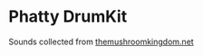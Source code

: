 # Phatty DrumKit

Sounds collected from [themushroomkingdom.net](https://themushroomkingdom.net/media/mk64/wav)
